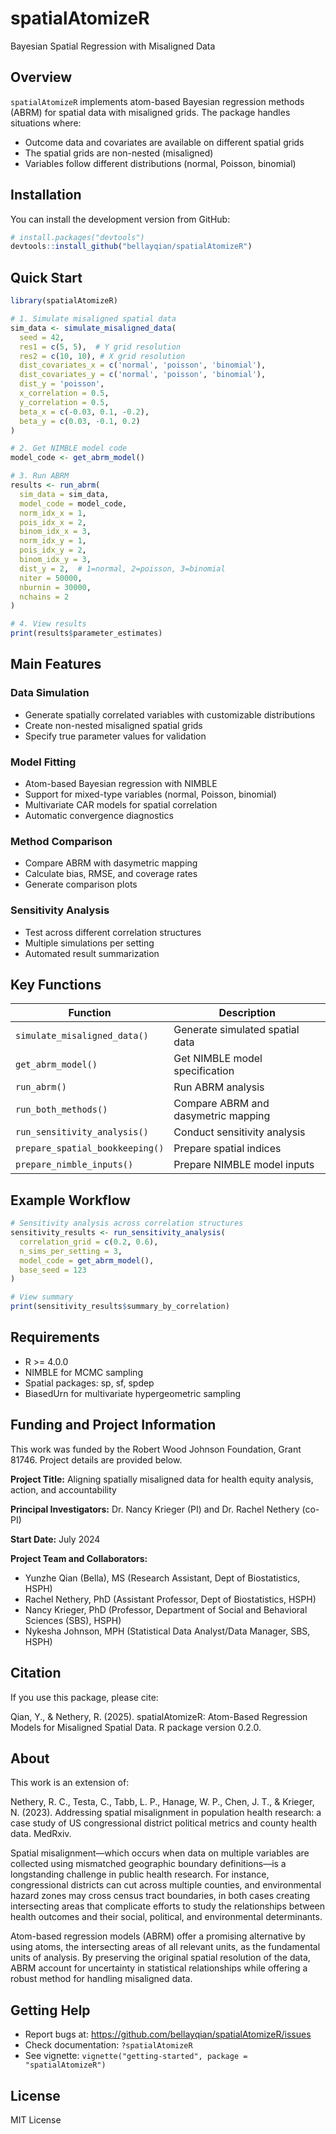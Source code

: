 # spatialAtomizeR

Bayesian Spatial Regression with Misaligned Data

## Overview

`spatialAtomizeR` implements atom-based Bayesian regression methods (ABRM) for spatial data with misaligned grids. The package handles situations where:

- Outcome data and covariates are available on different spatial grids
- The spatial grids are non-nested (misaligned)
- Variables follow different distributions (normal, Poisson, binomial)

## Installation

You can install the development version from GitHub:

```r
# install.packages("devtools")
devtools::install_github("bellayqian/spatialAtomizeR")
```

## Quick Start

```r
library(spatialAtomizeR)

# 1. Simulate misaligned spatial data
sim_data <- simulate_misaligned_data(
  seed = 42,
  res1 = c(5, 5),  # Y grid resolution
  res2 = c(10, 10), # X grid resolution
  dist_covariates_x = c('normal', 'poisson', 'binomial'),
  dist_covariates_y = c('normal', 'poisson', 'binomial'),
  dist_y = 'poisson',
  x_correlation = 0.5,
  y_correlation = 0.5,
  beta_x = c(-0.03, 0.1, -0.2),
  beta_y = c(0.03, -0.1, 0.2)
)

# 2. Get NIMBLE model code
model_code <- get_abrm_model()

# 3. Run ABRM
results <- run_abrm(
  sim_data = sim_data,
  model_code = model_code,
  norm_idx_x = 1,
  pois_idx_x = 2,
  binom_idx_x = 3,
  norm_idx_y = 1,
  pois_idx_y = 2,
  binom_idx_y = 3,
  dist_y = 2,  # 1=normal, 2=poisson, 3=binomial
  niter = 50000,
  nburnin = 30000,
  nchains = 2
)

# 4. View results
print(results$parameter_estimates)
```

## Main Features

### Data Simulation
- Generate spatially correlated variables with customizable distributions
- Create non-nested misaligned spatial grids
- Specify true parameter values for validation

### Model Fitting
- Atom-based Bayesian regression with NIMBLE
- Support for mixed-type variables (normal, Poisson, binomial)
- Multivariate CAR models for spatial correlation
- Automatic convergence diagnostics

### Method Comparison
- Compare ABRM with dasymetric mapping
- Calculate bias, RMSE, and coverage rates
- Generate comparison plots

### Sensitivity Analysis
- Test across different correlation structures
- Multiple simulations per setting
- Automated result summarization

## Key Functions

| Function | Description |
|----------|-------------|
| `simulate_misaligned_data()` | Generate simulated spatial data |
| `get_abrm_model()` | Get NIMBLE model specification |
| `run_abrm()` | Run ABRM analysis |
| `run_both_methods()` | Compare ABRM and dasymetric mapping |
| `run_sensitivity_analysis()` | Conduct sensitivity analysis |
| `prepare_spatial_bookkeeping()` | Prepare spatial indices |
| `prepare_nimble_inputs()` | Prepare NIMBLE model inputs |

## Example Workflow

```r
# Sensitivity analysis across correlation structures
sensitivity_results <- run_sensitivity_analysis(
  correlation_grid = c(0.2, 0.6),
  n_sims_per_setting = 3,
  model_code = get_abrm_model(),
  base_seed = 123
)

# View summary
print(sensitivity_results$summary_by_correlation)
```

## Requirements

- R >= 4.0.0
- NIMBLE for MCMC sampling
- Spatial packages: sp, sf, spdep
- BiasedUrn for multivariate hypergeometric sampling

## Funding and Project Information

This work was funded by the Robert Wood Johnson Foundation, Grant 81746. Project details are provided below.

**Project Title:** Aligning spatially misaligned data for health equity analysis, action, and accountability

**Principal Investigators:** Dr. Nancy Krieger (PI) and Dr. Rachel Nethery (co-PI)

**Start Date:** July 2024

**Project Team and Collaborators:**
- Yunzhe Qian (Bella), MS (Research Assistant, Dept of Biostatistics, HSPH)
- Rachel Nethery, PhD (Assistant Professor, Dept of Biostatistics, HSPH)
- Nancy Krieger, PhD (Professor, Department of Social and Behavioral Sciences (SBS), HSPH)
- Nykesha Johnson, MPH (Statistical Data Analyst/Data Manager, SBS, HSPH)

## Citation

If you use this package, please cite:

Qian, Y., & Nethery, R. (2025). spatialAtomizeR: Atom-Based Regression Models for Misaligned Spatial Data. R package version 0.2.0.

## About

This work is an extension of:

Nethery, R. C., Testa, C., Tabb, L. P., Hanage, W. P., Chen, J. T., & Krieger, N. (2023). Addressing spatial misalignment in population health research: a case study of US congressional district political metrics and county health data. MedRxiv.

Spatial misalignment—which occurs when data on multiple variables are collected using mismatched geographic boundary definitions—is a longstanding challenge in public health research. For instance, congressional districts can cut across multiple counties, and environmental hazard zones may cross census tract boundaries, in both cases creating intersecting areas that complicate efforts to study the relationships between health outcomes and their social, political, and environmental determinants.

Atom-based regression models (ABRM) offer a promising alternative by using atoms, the intersecting areas of all relevant units, as the fundamental units of analysis. By preserving the original spatial resolution of the data, ABRM account for uncertainty in statistical relationships while offering a robust method for handling misaligned data.

## Getting Help

- Report bugs at: https://github.com/bellayqian/spatialAtomizeR/issues
- Check documentation: `?spatialAtomizeR`
- See vignette: `vignette("getting-started", package = "spatialAtomizeR")`

## License

MIT License